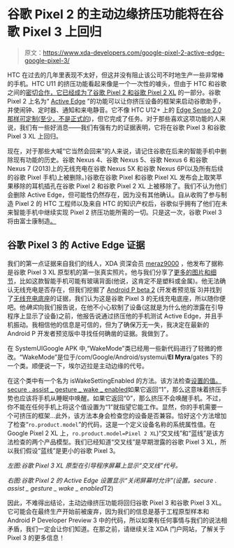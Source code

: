 # 谷歌 Pixel 2 的主动边缘挤压功能将在谷歌 Pixel 3 上回归

> 原文：<https://www.xda-developers.com/google-pixel-2-active-edge-google-pixel-3/>

HTC 在过去的几年里表现不太好，但这并没有阻止该公司不时地生产一些非常棒的手机。HTC U11 的挤压功能看起来像是一个一次性的噱头，但由于 HTC 和谷歌之间的[密切合作，它已经成为了](https://www.xda-developers.com/google-signs-1-1-billion-deal-to-acquire-htcs-pixel-smartphone-team-non-exclusive-ip-rights/)[谷歌 Pixel 2 和谷歌 Pixel 2 XL](https://www.xda-developers.com/google-pixel-2-xl-announced-price/) 的一部分。谷歌 Pixel 2 上名为“ [Active Edge](https://www.xda-developers.com/tag/active-edge/) ”的功能可以让你挤压设备的框架来启动谷歌助手，并使闹钟、定时器、通知和来电静音。它不像 HTC U12+ 上的 [Edge Sense 2.0 那样可定制(至少，](https://www.xda-developers.com/htc-u12-official-specifications-features/)[不是正式的](https://www.xda-developers.com/customize-google-pixel-2-active-edge-sense-plus/))，但它完成了任务。对于那些喜欢这项功能的人来说，我们有一些好消息——我们有强有力的证据表明，它将在谷歌 Pixel 3 和谷歌 Pixel 3 XL 上回归。

现在，对于那些大喊“它当然会回来”的人来说，请记住谷歌在后来的智能手机中删除现有功能的历史。谷歌 Nexus 4、谷歌 Nexus 5、谷歌 Nexus 6 和谷歌 Nexus 7 (2013)上的无线充电在谷歌 Nexus 5X 和谷歌 Nexus 6P(以及所有后续的谷歌 Pixel 手机)上被删除。)谷歌在谷歌 Pixel 和谷歌 Pixel XL 发布会上取笑苹果移除的耳机插孔在谷歌 Pixel 2 和谷歌 Pixel 2 XL 上被移除了。我们不认为他们会删除 Active Edge，但可能性仍然存在，因为没有其他确认。自从收购了参与制造 Pixel 2 的 HTC 工程师以及来自 HTC 的知识产权后，谷歌似乎拥有了他们在未来智能手机中继续实现 Pixel 2 挤压功能所需的一切。只是这一次，谷歌 Pixel 3 将由富士康制造[。](https://www.xda-developers.com/google-pixel-3-xl-foxconn-dual-front-camera-lenses-verizon-exclusive/)

## 谷歌 Pixel 3 的 Active Edge 证据

我们的第一点证据来自我们的线人，XDA 资深会员 [meraz9000](https://forum.xda-developers.com/member.php?u=4287865) ，他发布了据称是谷歌 Pixel 3 XL 原型机的第一张真实照片。他与我们分享了[更多的图片和细节](https://www.xda-developers.com/google-pixel-3-xl-glass-back-display-notch/)，比如这款智能手机可能有玻璃背面(他说，这肯定不是塑料或金属)。他无法确认无线充电是否存在，但我们挖掘了 [Android P beta 2](https://www.xda-developers.com/android-p-beta-2-google-pixel-2/) (开发者预览版 3)并找到了[无线充电底座](https://www.xda-developers.com/android-p-wireless-charging-dock-google-pixel-3/)的证据，我们认为这是谷歌 Pixel 3 的无线充电底座，所以随你便吧。他*确实*向我们报告说，在他不小心软制了设备(这就是为什么他的泄露在引导程序上显示了设备)之前，他报告说通过挤压他的手机测试 Active Edge，并且手机振动。我相信他的信息是可信的，但为了确保万无一失，我决定在最新的 Android P 开发者预览版中寻找任何确凿的证据。我做到了。

在 SystemUIGoogle APK 中,“WakeMode”类已经用一些新代码进行了轻微的修改。“WakeMode”是位于/com/Google/Android/systemui/**El Myra**/gates 下的一个类。顺便说一下，埃尔迈拉是主动边缘的代号。

在这个类中有一个名为 isWakeSettingEnabled 的方法。该方法检查[设置的值。secure . assist _ gesture _ wake _ enabled](https://android.googlesource.com/platform/frameworks/base/+/master/core/java/android/provider/Settings.java#6916)如果它返回“1”，那么这意味着挤压手势也应该将手机从睡眠中唤醒。如果它返回“0”，那么挤压不会唤醒手机。不过，你不能在任何手机上将这个值设置为“1”就指望它能工作。显然，你的手机需要一个可挤压的框架...此外，该方法本身会检查您的设备是否兼容。恰好这个方法增加了检查“`ro.product.model`”的代码，这是一个定义设备名称的系统属性值。在 Google Pixel 2 XL 上，`ro.product.model=Pixel 2 XL`)“交叉线”和“蓝线”是该方法检查的两个产品模型。我们已经知道“交叉线”是早期泄露的谷歌 Pixel 3 XL，所以我们假设“蓝线”是更小的谷歌 Pixel 3。

*左图:谷歌 Pixel 3 XL 原型在引导程序屏幕上显示“交叉线”代号。*

*右图:谷歌 Pixel 2 的 Active Edge 设置显示“关闭屏幕时允许”(设置。secure . assist _ gesture _ wake _ enabled*T2)

因此，不难得出结论，主动边缘挤压功能将回归谷歌 Pixel 3 和谷歌 Pixel 3 XL。它可能会在最终生产开始前被废弃，因为我们的信息是基于工程原型样本和 Android P Developer Preview 3 中的代码，所以如果有任何事情与我们的说法相矛盾，我们一定会让你们知道。在那之前，请继续关注 XDA 门户网站，了解关于 Pixel 3 的更多信息！